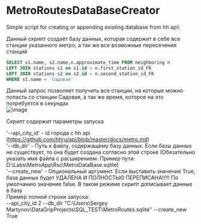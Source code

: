 # MetroRoutesDataBaseCreator
Simple script for creating or appending existing database from hh api\

Данный скрипт создаёт базу данных, которая содержит в себе все станции указанного метро, а так же все возможные пересечения станций  
```sql
SELECT s1.name, s2.name,n.approximate_time FROM neighboring n
LEFT JOIN stations s1 on s1.id = n.first_station_id_FK
LEFT JOIN stations s2 on s2.id = n.second_station_id_FK
WHERE s1.name = 'Садовая'
```
Данный запрос позволяет получить все станции, на которые можно попасть со станции Садовая, а так же время, которое на это потребуется в секундах  
![image](https://user-images.githubusercontent.com/86615975/163629551-8a3b7c18-48d5-4e82-8edb-c9107dddbc98.png)


Скрипт содержит параметры запуска

'--api_city_id' - id города с hh api (https://github.com/hhru/api/blob/master/docs/metro.md)  
'--db_dir' - Путь к файлу, содержащему базу данных. Если базы данных не существует, то она будет создана согласно этой строке (Обязательно указать имя файла с расширением. Пример пути: D:\Labs\MetroApp\Rsc\MetroDataBase.sqlite)  
'--create_new' - Опциональный аргумент. Если выставить значение True, база данных будет УДАЛЕНА И ПОЛНОСТЬЮ ПЕРЕПИСАНА!!!!! По умолчанию значение false. В таком режиме скрипт дописывает данные в базу  
Пример полной строки запуска:  
--api_city_id 2 --db_dir "C:\Users\Sergey Martynov\DataGripProjects\SQL_TEST\MetroRoutes.sqlite" --create_new True  


